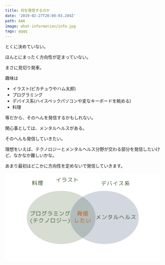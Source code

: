 ```yaml
---
title: 何を発信するのか
date: '2019-02-27T20:08:03.284Z'
path: AAA
image: what-information/info.jpg
tags: qqqq
---
```

とくに決めていない。

ほんとにまったく方向性が定まっていない。

まさに見切り発車。

趣味は

- イラスト(ピカチュウやハム太郎)
- プログラミング
- デバイス系(ハイスペックパソコンや変なキーボードを眺める)
- 料理

等だから、そのへんを発信するかもしれない。

関心事としては、メンタルヘルスがある。

そのへんも発信していきたい。

理想をいえば、テクノロジーとメンタルヘルス分野が交わる部分を発信したいけど、なかなか難しいかな。

あまり最初はどこかに方向性を定めないで発信していきます。

![発信したいのはメンタル×テクノロジー](./info.jpg)
